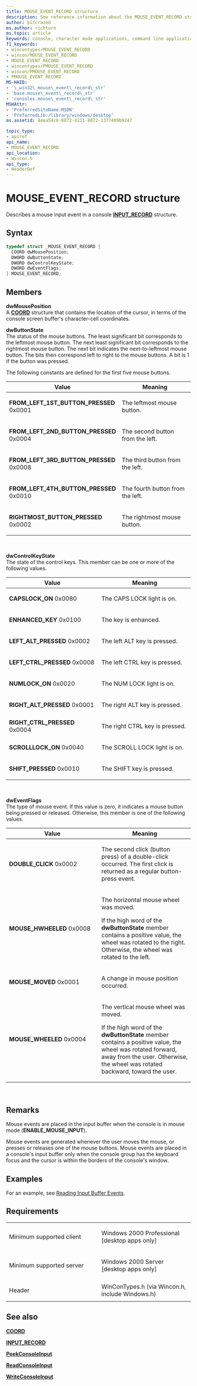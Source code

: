 ```yaml
---
title: MOUSE_EVENT_RECORD structure
description: See reference information about the MOUSE_EVENT_RECORD structure, which describes a mouse input event in a console INPUT_RECORD structure.
author: bitcrazed
ms.author: richturn
ms.topic: article
keywords: console, character mode applications, command line applications, terminal applications, console api
f1_keywords:
- wincontypes/MOUSE_EVENT_RECORD
- wincon/MOUSE_EVENT_RECORD
- MOUSE_EVENT_RECORD
- wincontypes/PMOUSE_EVENT_RECORD
- wincon/PMOUSE_EVENT_RECORD
- PMOUSE_EVENT_RECORD
MS-HAID:
- '\_win32\_mouse\_event\_record\_str'
- 'base.mouse\_event\_record\_str'
- 'consoles.mouse\_event\_record\_str'
MSHAttr:
- 'PreferredSiteName:MSDN'
- 'PreferredLib:/library/windows/desktop'
ms.assetid: 84ea54c6-8872-4111-8d72-1377409b9247

topic_type:
- apiref
api_name:
- MOUSE_EVENT_RECORD
api_location:
- Wincon.h
api_type:
- HeaderDef
---
```


# MOUSE\_EVENT\_RECORD structure


Describes a mouse input event in a console [**INPUT\_RECORD**](input-record-str.md) structure.

Syntax
------

```C
typedef struct _MOUSE_EVENT_RECORD {
  COORD dwMousePosition;
  DWORD dwButtonState;
  DWORD dwControlKeyState;
  DWORD dwEventFlags;
} MOUSE_EVENT_RECORD;
```

Members
-------

**dwMousePosition**  
A [**COORD**](coord-str.md) structure that contains the location of the cursor, in terms of the console screen buffer's character-cell coordinates.

**dwButtonState**  
The status of the mouse buttons. The least significant bit corresponds to the leftmost mouse button. The next least significant bit corresponds to the rightmost mouse button. The next bit indicates the next-to-leftmost mouse button. The bits then correspond left to right to the mouse buttons. A bit is 1 if the button was pressed.

The following constants are defined for the first five mouse buttons.

<table>
<colgroup>
<col width="50%" />
<col width="50%" />
</colgroup>
<thead>
<tr class="header">
<th>Value</th>
<th>Meaning</th>
</tr>
</thead>
<tbody>
<tr class="odd">
<td><span id="FROM_LEFT_1ST_BUTTON_PRESSED"></span><span id="from_left_1st_button_pressed"></span>
<strong>FROM_LEFT_1ST_BUTTON_PRESSED</strong>
0x0001</td>
<td><p>The leftmost mouse button.</p></td>
</tr>
<tr class="even">
<td><span id="FROM_LEFT_2ND_BUTTON_PRESSED"></span><span id="from_left_2nd_button_pressed"></span>
<strong>FROM_LEFT_2ND_BUTTON_PRESSED</strong>
0x0004</td>
<td><p>The second button from the left.</p></td>
</tr>
<tr class="odd">
<td><span id="FROM_LEFT_3RD_BUTTON_PRESSED"></span><span id="from_left_3rd_button_pressed"></span>
<strong>FROM_LEFT_3RD_BUTTON_PRESSED</strong>
0x0008</td>
<td><p>The third button from the left.</p></td>
</tr>
<tr class="even">
<td><span id="FROM_LEFT_4TH_BUTTON_PRESSED"></span><span id="from_left_4th_button_pressed"></span>
<strong>FROM_LEFT_4TH_BUTTON_PRESSED</strong>
0x0010</td>
<td><p>The fourth button from the left.</p></td>
</tr>
<tr class="odd">
<td><span id="RIGHTMOST_BUTTON_PRESSED"></span><span id="rightmost_button_pressed"></span>
<strong>RIGHTMOST_BUTTON_PRESSED</strong>
0x0002</td>
<td><p>The rightmost mouse button.</p></td>
</tr>
<tr class="even">
</tr>
<tr class="odd">
</tr>
<tr class="even">
</tr>
</tbody>
</table>

 

**dwControlKeyState**  
The state of the control keys. This member can be one or more of the following values.

<table>
<colgroup>
<col width="50%" />
<col width="50%" />
</colgroup>
<thead>
<tr class="header">
<th>Value</th>
<th>Meaning</th>
</tr>
</thead>
<tbody>
<tr class="odd">
<td><span id="CAPSLOCK_ON"></span><span id="capslock_on"></span>
<strong>CAPSLOCK_ON</strong>
0x0080</td>
<td><p>The CAPS LOCK light is on.</p></td>
</tr>
<tr class="even">
<td><span id="ENHANCED_KEY"></span><span id="enhanced_key"></span>
<strong>ENHANCED_KEY</strong>
0x0100</td>
<td><p>The key is enhanced.</p></td>
</tr>
<tr class="odd">
<td><span id="LEFT_ALT_PRESSED"></span><span id="left_alt_pressed"></span>
<strong>LEFT_ALT_PRESSED</strong>
0x0002</td>
<td><p>The left ALT key is pressed.</p></td>
</tr>
<tr class="even">
<td><span id="LEFT_CTRL_PRESSED"></span><span id="left_ctrl_pressed"></span>
<strong>LEFT_CTRL_PRESSED</strong>
0x0008</td>
<td><p>The left CTRL key is pressed.</p></td>
</tr>
<tr class="odd">
<td><span id="NUMLOCK_ON"></span><span id="numlock_on"></span>
<strong>NUMLOCK_ON</strong>
0x0020</td>
<td><p>The NUM LOCK light is on.</p></td>
</tr>
<tr class="even">
<td><span id="RIGHT_ALT_PRESSED"></span><span id="right_alt_pressed"></span>
<strong>RIGHT_ALT_PRESSED</strong>
0x0001</td>
<td><p>The right ALT key is pressed.</p></td>
</tr>
<tr class="odd">
<td><span id="RIGHT_CTRL_PRESSED"></span><span id="right_ctrl_pressed"></span>
<strong>RIGHT_CTRL_PRESSED</strong>
0x0004</td>
<td><p>The right CTRL key is pressed.</p></td>
</tr>
<tr class="even">
<td><span id="SCROLLLOCK_ON"></span><span id="scrolllock_on"></span>
<strong>SCROLLLOCK_ON</strong>
0x0040</td>
<td><p>The SCROLL LOCK light is on.</p></td>
</tr>
<tr class="odd">
<td><span id="SHIFT_PRESSED"></span><span id="shift_pressed"></span>
<strong>SHIFT_PRESSED</strong>
0x0010</td>
<td><p>The SHIFT key is pressed.</p></td>
</tr>
<tr class="even">
</tr>
<tr class="odd">
</tr>
<tr class="even">
</tr>
<tr class="odd">
</tr>
<tr class="even">
</tr>
<tr class="odd">
</tr>
<tr class="even">
</tr>
</tbody>
</table>

 

**dwEventFlags**  
The type of mouse event. If this value is zero, it indicates a mouse button being pressed or released. Otherwise, this member is one of the following values.

<table>
<colgroup>
<col width="50%" />
<col width="50%" />
</colgroup>
<thead>
<tr class="header">
<th>Value</th>
<th>Meaning</th>
</tr>
</thead>
<tbody>
<tr class="odd">
<td><span id="DOUBLE_CLICK"></span><span id="double_click"></span>
<strong>DOUBLE_CLICK</strong>
0x0002</td>
<td><p>The second click (button press) of a double-click occurred. The first click is returned as a regular button-press event.</p></td>
</tr>
<tr class="even">
<td><span id="MOUSE_HWHEELED"></span><span id="mouse_hwheeled"></span>
<strong>MOUSE_HWHEELED</strong>
0x0008</td>
<td><p>The horizontal mouse wheel was moved.</p>
<p>If the high word of the <strong>dwButtonState</strong> member contains a positive value, the wheel was rotated to the right. Otherwise, the wheel was rotated to the left.</p></td>
</tr>
<tr class="odd">
<td><span id="MOUSE_MOVED"></span><span id="mouse_moved"></span>
<strong>MOUSE_MOVED</strong>
0x0001</td>
<td><p>A change in mouse position occurred.</p></td>
</tr>
<tr class="even">
<td><span id="MOUSE_WHEELED"></span><span id="mouse_wheeled"></span>
<strong>MOUSE_WHEELED</strong>
0x0004</td>
<td><p>The vertical mouse wheel was moved.</p>
<p>If the high word of the <strong>dwButtonState</strong> member contains a positive value, the wheel was rotated forward, away from the user. Otherwise, the wheel was rotated backward, toward the user.</p></td>
</tr>
<tr class="odd">
</tr>
<tr class="even">
</tr>
</tbody>
</table>

 

Remarks
-------

Mouse events are placed in the input buffer when the console is in mouse mode (**ENABLE\_MOUSE\_INPUT**).

Mouse events are generated whenever the user moves the mouse, or presses or releases one of the mouse buttons. Mouse events are placed in a console's input buffer only when the console group has the keyboard focus and the cursor is within the borders of the console's window.

Examples
--------

For an example, see [Reading Input Buffer Events](reading-input-buffer-events.md).

Requirements
------------

<table>
<colgroup>
<col width="50%" />
<col width="50%" />
</colgroup>
<tbody>
<tr class="odd">
<td><p>Minimum supported client</p></td>
<td><p>Windows 2000 Professional [desktop apps only]</p></td>
</tr>
<tr class="even">
<td><p>Minimum supported server</p></td>
<td><p>Windows 2000 Server [desktop apps only]</p></td>
</tr>
<tr class="odd">
<td><p>Header</p></td>
<td>WinConTypes.h (via Wincon.h, include Windows.h)</td>
</tr>
</tbody>
</table>

## <span id="see_also"></span>See also


[**COORD**](coord-str.md)

[**INPUT\_RECORD**](input-record-str.md)

[**PeekConsoleInput**](peekconsoleinput.md)

[**ReadConsoleInput**](readconsoleinput.md)

[**WriteConsoleInput**](writeconsoleinput.md)

 

 




